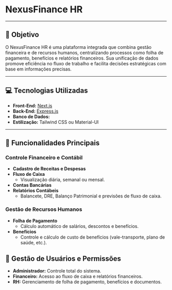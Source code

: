 # NexusFinance HR

---

## 🚀 **Objetivo**
O NexusFinance HR é uma plataforma integrada que combina gestão financeira e de recursos humanos, centralizando processos como folha de pagamento, 
benefícios e relatórios financeiros. Sua unificação de dados promove eficiência no fluxo de trabalho e facilita decisões estratégicas com base em informações precisas.

---
## 💻 **Tecnologias Utilizadas**
- **Front-End:** [Next.js](https://nextjs.org/)
- **Back-End:** [Express.js](https://expressjs.com/)
- **Banco de Dados:**  
- **Estilização:** Tailwind CSS ou Material-UI
---

## 🔑 **Funcionalidades Principais**

### **Controle Financeiro e Contábil**
- **Cadastro de Receitas e Despesas**
- **Fluxo de Caixa**
  - Visualização diária, semanal ou mensal.
- **Contas Bancárias**
- **Relatórios Contábeis**
  - Balancete, DRE, Balanço Patrimonial e previsões de fluxo de caixa.

### **Gestão de Recursos Humanos**
- **Folha de Pagamento**
  - Cálculo automático de salários, descontos e benefícios.
- **Benefícios**
  - Controle e cálculo de custo de benefícios (vale-transporte, plano de saúde, etc.).

## 👥 **Gestão de Usuários e Permissões**
- **Administrador:** Controle total do sistema.
- **Financeiro:** Acesso ao fluxo de caixa e relatórios financeiros.
- **RH:** Gerenciamento de folha de pagamento, benefícios e documentos.
